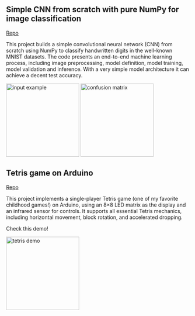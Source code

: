 
## Simple CNN from scratch with pure NumPy for image classification
[Repo](https://github.com/Yangliu20/cnn-numpy)

This project builds a simple convolutional neural network (CNN) from scratch using NumPy to classify handwritten digits in the well-known MNIST datasets. The code presents an end-to-end machine learning process, including image preprocessing, model definition, model training, model validation and inference. With a very simple model architecture it can achieve a decent test accuracy. 

<img src="https://github.com/user-attachments/assets/cc9e9d5d-bd16-4c6a-93b6-776ff4fc35ba" alt="input example" width="200"/>
<img src="https://github.com/user-attachments/assets/976b7fa3-a489-4c90-a7fe-602a3c4f1742" alt="confusion matrix" width="200"/>

## Tetris game on Arduino
[Repo](https://github.com/Yangliu20/arduino-tetris)

This project implements a single-player Tetris game (one of my favorite childhood games!) on Arduino, using an 8×8 LED matrix as the display and an infrared sensor for controls. It supports all essential Tetris mechanics, including horizontal movement, block rotation, and accelerated dropping.

Check this demo! 

<img src="https://github.com/Yangliu20/arduino-tetris/raw/main/docs/images/tetris_gif.gif" alt="tetris demo" width="200"/>
